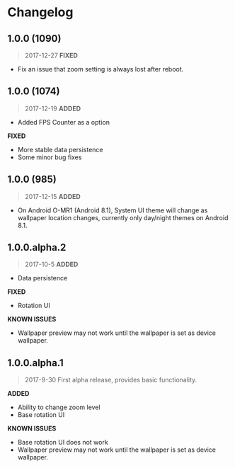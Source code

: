 # Changelog
<!--{h1:.massive-header.-with-tagline}-->

## 1.0.0 (1090)
> 2017-12-27
**FIXED**
- Fix an issue that zoom setting is always lost after reboot.

## 1.0.0 (1074)
> 2017-12-19
**ADDED**
- Added FPS Counter as a option

**FIXED**
- More stable data persistence
- Some minor bug fixes

## 1.0.0 (985)
> 2017-12-15
**ADDED**
- On Android O-MR1 (Android 8.1), System UI theme will change as wallpaper location changes, currently only day/night themes on Android 8.1.

## 1.0.0.alpha.2
> 2017-10-5
**ADDED**
- Data persistence

**FIXED**
- Rotation UI

**KNOWN ISSUES**
- Wallpaper preview may not work until the wallpaper is set as device wallpaper.

## 1.0.0.alpha.1
> 2017-9-30
First alpha release, provides basic functionality.

**ADDED**
- Ability to change zoom level
- Base rotation UI

**KNOWN ISSUES**
- Base rotation UI does not work
- Wallpaper preview may not work until the wallpaper is set as device wallpaper.
